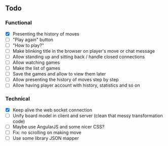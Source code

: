 ## Todo

### Functional

- [x] Presenting the history of moves 
- [ ] "Play again" button
- [ ] "How to play?"
- [ ] Make blinking title in the browser on player's move or chat message
- [ ] Allow standing up and sitting back / handle closed connections
- [ ] Allow watching games
- [ ] Make the list of games
- [ ] Save the games and allow to view them later
- [ ] Allow presenting the history of moves step by step
- [ ] Allow having player account with history, statistics and so on

### Technical

- [x] Keep alive the web socket connection
- [ ] Unify board model in client and server (clean that messy transformation code)
- [ ] Maybe use AngularJS and some nicer CSS?
- [ ] Fix: no scrolling on making move
- [ ] Use some library JSON mapper
